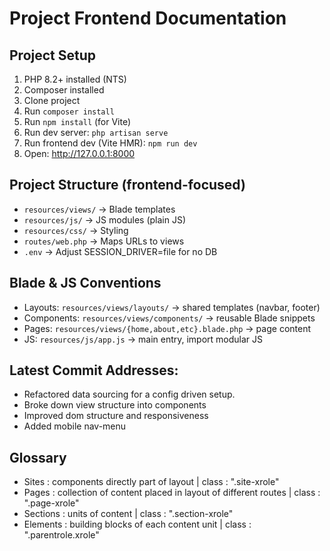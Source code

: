 # Project Frontend Documentation

## Project Setup
1. PHP 8.2+ installed (NTS)
2. Composer installed
3. Clone project
4. Run `composer install`
5. Run `npm install` (for Vite)
6. Run dev server: `php artisan serve`
7. Run frontend dev (Vite HMR): `npm run dev`
8. Open: http://127.0.0.1:8000

## Project Structure (frontend-focused)
- `resources/views/` → Blade templates
- `resources/js/` → JS modules (plain JS)
- `resources/css/` → Styling
- `routes/web.php` → Maps URLs to views
- `.env` → Adjust SESSION_DRIVER=file for no DB

## Blade & JS Conventions
- Layouts: `resources/views/layouts/` → shared templates (navbar, footer)
- Components: `resources/views/components/` → reusable Blade snippets
- Pages: `resources/views/{home,about,etc}.blade.php` → page content
- JS: `resources/js/app.js` → main entry, import modular JS

## Latest Commit Addresses:
- Refactored data sourcing for a config driven setup.
- Broke down view structure into components
- Improved dom structure and responsiveness
- Added mobile nav-menu


## Glossary
- Sites : components directly part of layout
    | class : ".site-xrole"
- Pages : collection of content placed in layout of different routes
    | class : ".page-xrole"
- Sections : units of content
    | class : ".section-xrole"
- Elements : building blocks of each content unit
    | class : ".parentrole.xrole"

